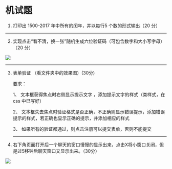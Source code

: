 # 机试题

1. 打印出 1500-2017 年中所有的闰年，并以每⾏5 个数的形式输出（20 分）

---

2. 实现点击“看不清，换⼀张”随机⽣成六位验证码（可包含数字和⼤⼩写字⺟）（20 分）

![](http://o7cqr8cfk.bkt.clouddn.com/17-3-29/32928795-file_1490797473370_60bc.png)

---

3. 表单验证 （看⽂件夹中的效果图）(30分)

   要求： 	

   1、 文本框获得焦点时右侧显示提示文字 ，添加提示文字的样式（类样式，在css 中已写好）

   2、 文本框失去焦点时验证格式是否正确，不正确则显示错误提示，添加错误提示的样式，若正确也显示正确的提示，并添加相应的样式

    3、 如果所有的验证都通过，则点击注册可以提交表单，否则不能提交

   ---

4. 右下角页面打开后一个聊天的窗口慢慢的显示出来，点击X将小窗口关闭，但是过5移钟后聊天窗口又显示出来。（30分）

![](http://o7cqr8cfk.bkt.clouddn.com/17-3-29/74985020-file_1490797888995_510e.png)

